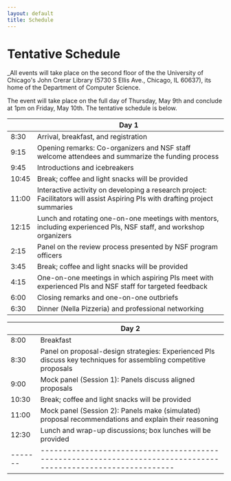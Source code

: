 ```yaml
---
layout: default
title: Schedule
---
```


# Tentative Schedule

_All events will take place on the second floor of the the University of Chicago's John Crerar Library (5730 S Ellis Ave., Chicago, IL 60637), its home of the Department of Computer Science.

The event will take place on the full day of Thursday, May 9th and conclude at 1pm on Friday, May 10th. The tentative schedule is below.

|       | Day 1                                                                                                                        |
| ----- | ---------------------------------------------------------------------------------------------------------------------------- |
| 8:30  | Arrival, breakfast, and registration                                                                                         |
| 9:15  | Opening remarks: Co-organizers and NSF staff welcome attendees and summarize the funding process                             |
| 9:45  | Introductions and icebreakers                                                                                                |
| 10:45 | Break; coffee and light snacks will be provided                                                                              |
| 11:00 | Interactive activity on developing a research project: Facilitators will assist Aspiring PIs with drafting project summaries |
| 12:15 | Lunch and rotating one-on-one meetings with mentors, including experienced PIs, NSF staff, and workshop organizers           |
| 2:15  | Panel on the review process presented by NSF program officers                                                                |
| 3:45  | Break; coffee and light snacks will be provided                                                                              |
| 4:15  | One-on-one meetings in which aspiring PIs meet with experienced PIs and NSF staff for targeted feedback                      |
| 6:00  | Closing remarks and one-on-one outbriefs                                                                                     |
| 6:30  | Dinner (Nella Pizzeria) and professional networking                                                                          |

|         | Day 2                                                                                                            |
| ------- | ---------------------------------------------------------------------------------------------------------------- |
| 8:00    | Breakfast                                                                                                        |
| 8:30    | Panel on proposal-design strategies: Experienced PIs discuss key techniques for assembling competitive proposals |
| 9:00    | Mock panel (Session 1): Panels discuss aligned proposals                                                         |
| 10:30   | Break; coffee and light snacks will be provided                                                                  |
| 11:00   | Mock panel (Session 2): Panels make (simulated) proposal recommendations and explain their reasoning             |
| 12:30   | Lunch and wrap-up discussions; box lunches will be provided                                                      |
| ------- | --------------------------------------------------------------------------------------------------------------   |

<!--

last year's detailed schedule
* Thursday, May 9th
  * 8:30am : Arrival, Breakfast, and Registration

  * 9:30 : Opening remarks
     * Organizers will welcome everyone to the event

  * 9:45 : Introductions and Icebreakers
     * We will go around the room and do introductions, and break up into groups for a icebreaker activity

  * 10:45 : Coffee break


  * 11:00 : Panel 1: Research Project Development
    * Serge Egelman, Siddharth Garg, Michelle Mazurek, and Peter Peterson will share insights from their proposal writing and development process, including stories of successes and failures. Rachel Greenstadt will moderate.

  * 12:15 : Lunch and One-on-one meetings
    * NSF Mentors: Jeremy Epstein, Li Yang, Phillip Regalia, Daniela Oliveira, Anna Squicciarini, Dan Cosley, James Joshi, Chungsheng Xin, Cliff Wang, James Joshi
	* Community Mentors: Adam Aviv, Rachel Greenstadt, Serge Egelman, Arkady Yerukhimovich, Michelle MAzurek, Peter Peterson, Ramesh Karri, and Sidharth Garg

  * 2:15 : Panel 2: Panel Review Process
    * NSF Program Officers: Li Yang, Jeremy Epstein, Phillip Regalia, and Daniela Oliveira will share their insights about the panel reviewing process. Adam Aviv will moderate this panel.
  * 3:45 : Break
  * 4:15 : BOF sessions
    * Participants will submit topics they are interested in discussion, and we will break into smaller groups to address those topics with aspiring PIs and mentors

  * 6:00 : Closing Remarks and Outbrief
    * Each BOF leader will present a quick outbrief of the group.

  * 6:30 : Dinner
    * There will be a buffet dinner and network event.

* Friday, May 5th
  * 8:00 : Breakfast
  * 8:30 : Opening Remarks
    * Guidance on the review process

  * 9:00 : Mock Panel Session 1
    * Panels will meet to discuss all aligned proposals
	* Panel Moderators will include:
      * NSF Mentors: Jeremy Epstein, Li Yang, Phillip Regalia, Daniela Oliveira, Anna Squicciarini, Dan Cosley, James Joshi, Chungsheng Xin, Cliff Wang, James Joshi
      * Community Mentors: Adam Aviv, Rachel Greenstadt, Serge Egelman, Arkady Yerukhimovich, Michelle MAzurek, Peter Peterson, Ramesh Karri, and Sidharth Garg

  * 10:30 : Break
  * 11:00 : Mock Panel session 2
    * Panels will meet and write a recommendation for each proposals
	* Panel Moderators will include:
      * NSF Mentors: Jeremy Epstein, Li Yang, Phillip Regalia, Daniela Oliveira, Anna Squicciarini, Dan Cosley, James Joshi, Chungsheng Xin, Cliff Wang, James Joshi
      * Community Mentors: Adam Aviv, Rachel Greenstadt, Serge Egelman, Arkady Yerukhimovich, Michelle MAzurek, Peter Peterson, Ramesh Karri, and Sidharth Garg

  * 12:30 : Box Lunches to-go
    * Box lunches provided as you head out

-->
